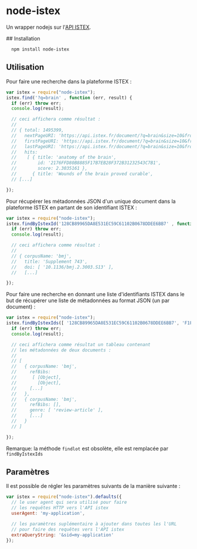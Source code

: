 # node-istex

Un wrapper nodejs sur l'[API ISTEX](https://api.istex.fr).

## Installation

```shell
  npm install node-istex
```


## Utilisation


Pour faire une recherche dans la plateforme ISTEX :

```javascript
var istex = require("node-istex");
istex.find('?q=brain' , function (err, result) {
  if (err) throw err;
  console.log(result);

  // ceci affichera comme résultat :
  // 
  // { total: 1495399,
  //   nextPageURI: 'https://api.istex.fr/document/?q=brain&size=10&from=10',
  //   firstPageURI: 'https://api.istex.fr/document/?q=brain&size=10&from=0',
  //   lastPageURI: 'https://api.istex.fr/document/?q=brain&size=10&from=1495389',
  //   hits: 
  //    [ { title: 'anatomy of the brain',
  //        id: '2176FFD80B8885F17B7EB28F372B31232543C7B1',
  //        score: 2.3035161 },
  //      { title: 'Wounds of the brain proved curable',
  // [...]

});
```

Pour récupérer les métadonnées JSON d'un unique document dans la plateforme ISTEX en partant de son identifiant ISTEX :

```javascript
var istex = require("node-istex");
istex.findByIstexId('128CB89965DA8E531EC59C61102B0678DDEE6BB7' , function (err, result) {
  if (err) throw err;
  console.log(result);

  // ceci affichera comme résultat :
  // 
  // { corpusName: 'bmj',
  //   title: 'Supplement 743',
  //   doi: [ '10.1136/bmj.2.3003.S13' ],
  //   [...]

});
```


Pour faire une recherche en donnant une liste d'identifiants ISTEX dans le but de récupérer une liste de métadonnées au format JSON (un par document) :

```javascript
var istex = require("node-istex");
istex.findByIstexIds([ '128CB89965DA8E531EC59C61102B0678DDEE6BB7', 'F1F927C3A43BC42B161D4BBEC3DD7719001E0429' ], function (err, result) {
  if (err) throw err;
  console.log(result);

  // ceci affichera comme résultat un tableau contenant
  // les métadonnées de deux documents :
  // 
  // [
  //   { corpusName: 'bmj',
  //     refBibs: 
  //      [ [Object],
  //        [Object],
  //     [...]
  //   },
  //   { corpusName: 'bmj',
  //     refBibs: [],
  //     genre: [ 'review-article' ],
  //     [...]
  //   }
  // ]

});
```

Remarque: la méthode ``findlot`` est obsolète, elle est remplacée par ``findByIstexIds``



## Paramètres

Il est possible de régler les paramètres suivants de la manière suivante :

```javascript
var istex = require("node-istex").defaults({
  // le user agent qui sera utilisé pour faire 
  // les requêtes HTTP vers l'API istex
  userAgent: 'my-application',

  // les paramètres suplémentaire à ajouter dans toutes les l'URL
  // pour faire des requêtes vers l'API istex
  extraQueryString: '&sid=my-application'
});
```